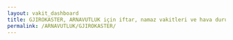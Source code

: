 ```yaml
---
layout: vakit_dashboard
title: GJIROKASTER, ARNAVUTLUK için iftar, namaz vakitleri ve hava durumu - ilçe/eyalet seç
permalink: /ARNAVUTLUK/GJIROKASTER/
---
```


<script type="text/javascript">
  var GLOBAL_COUNTRY = 'ARNAVUTLUK';
  var GLOBAL_CITY = 'GJIROKASTER';
  var GLOBAL_STATE = '';
  var lat = 72;
  var lon = 21;
</script>
